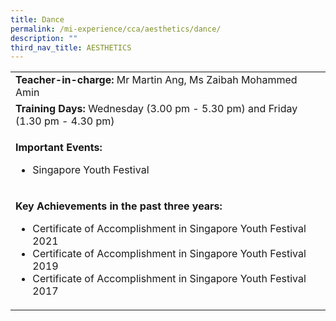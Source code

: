 ```yaml
---
title: Dance
permalink: /mi-experience/cca/aesthetics/dance/
description: ""
third_nav_title: AESTHETICS
---
```

<table border="0" cellspacing="0" cellpadding="0">
<tbody>
<tr>
<td width="616"><strong>Teacher-in-charge:&nbsp;</strong>Mr Martin Ang, Ms Zaibah Mohammed Amin</td>
</tr>
<tr>
<td width="616"><strong>Training Days:&nbsp;</strong>Wednesday&nbsp;(3.00 pm - 5.30 pm) and Friday (1.30 pm - 4.30 pm)</td>
</tr>
<tr>
<td width="616">
<p><strong>Important Events:</strong></p>
<ul>
<li>Singapore Youth Festival</li>
</ul>
</td>
</tr>
<tr>
<td width="616">
<p><strong>Key Achievements in the past three years:</strong></p>
<ul>
<li>Certificate of Accomplishment in Singapore Youth Festival 2021</li>
<li>Certificate of Accomplishment in Singapore Youth Festival 2019</li>
<li>Certificate of Accomplishment in Singapore Youth Festival 2017</li>
</ul>
</td>
</tr>
</tbody>
</table>